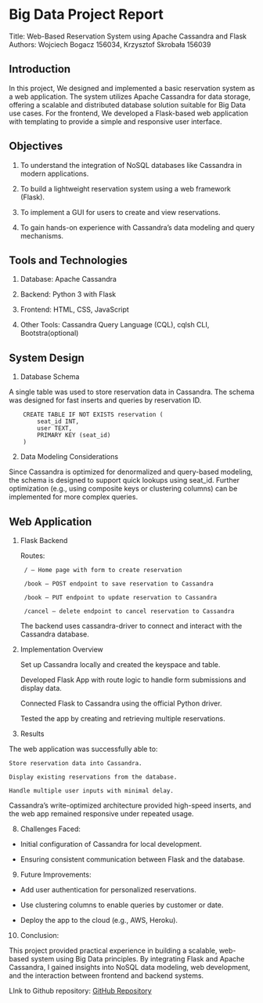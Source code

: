 # Big Data Project Report

Title: Web-Based Reservation System using Apache Cassandra and Flask
Authors: Wojciech Bogacz 156034, Krzysztof Skrobała 156039

## Introduction

In this project, We designed and implemented a basic reservation system as a web application. The system utilizes Apache Cassandra for data storage, offering a scalable and distributed database solution suitable for Big Data use cases. For the frontend, We developed a Flask-based web application with templating to provide a simple and responsive user interface.

## Objectives

1. To understand the integration of NoSQL databases like Cassandra in modern applications.

2. To build a lightweight reservation system using a web framework (Flask).

3. To implement a GUI for users to create and view reservations.

4. To gain hands-on experience with Cassandra’s data modeling and query mechanisms.

## Tools and Technologies

1. Database: Apache Cassandra

2. Backend: Python 3 with Flask

3. Frontend: HTML, CSS, JavaScript

4. Other Tools: Cassandra Query Language (CQL), cqlsh CLI, Bootstra(optional)

## System Design

1. Database Schema

A single table was used to store reservation data in Cassandra. The schema was designed for fast inserts and queries by reservation ID.

```
    CREATE TABLE IF NOT EXISTS reservation (
        seat_id INT,
        user TEXT,
        PRIMARY KEY (seat_id)
    )
```
2. Data Modeling Considerations

Since Cassandra is optimized for denormalized and query-based modeling, the schema is designed to support quick lookups using seat_id. Further optimization (e.g., using composite keys or clustering columns) can be implemented for more complex queries.

## Web Application

1. Flask Backend

    Routes:

        / – Home page with form to create reservation

        /book – POST endpoint to save reservation to Cassandra

        /book – PUT endpoint to update reservation to Cassandra

        /cancel – delete endpoint to cancel reservation to Cassandra


    The backend uses cassandra-driver to connect and interact with the Cassandra database.


6. Implementation Overview

    Set up Cassandra locally and created the keyspace and table.

    Developed Flask App with route logic to handle form submissions and display data.

    Connected Flask to Cassandra using the official Python driver.

    Tested the app by creating and retrieving multiple reservations.

7. Results

The web application was successfully able to:

    Store reservation data into Cassandra.

    Display existing reservations from the database.

    Handle multiple user inputs with minimal delay.

Cassandra’s write-optimized architecture provided high-speed inserts, and the web app remained responsive under repeated usage.

8. Challenges Faced:

- Initial configuration of Cassandra for local development.

- Ensuring consistent communication between Flask and the database.

9. Future Improvements:

- Add user authentication for personalized reservations.

- Use clustering columns to enable queries by customer or date.

- Deploy the app to the cloud (e.g., AWS, Heroku).


10. Conclusion:

This project provided practical experience in building a scalable, web-based system using Big Data principles. By integrating Flask and Apache Cassandra, I gained insights into NoSQL data modeling, web development, and the interaction between frontend and backend systems.

LInk to Github repository: [GitHub Repository](https://github.com/wojbog/BigData_project)